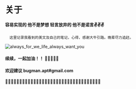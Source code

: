 # 关于

#### 容易实现的 他不是梦想  轻言放弃的 他不是诺言✌✌✌


```
  这里记录我看到的美文及自己的笔记，心得，感谢大牛引路。晚辈尽力追赶。
```
![always_for_we_life_always_want_you](https://s2.ax1x.com/2020/01/06/lrQRoR.jpg)

#### 续续，一起加油！！ 🤞🤞🤞🤞🤞

#### 欢迎建议 bugman.apt#gmail.com

🚄🚃🚃🚃🚃🚃🚃🚃🚃🚃🚃🚃🚃🚃🚃🚃🚃🚃🚃🚃🚃🚃🚃🚃🚃🚃🚃🚃🚃🚃🚃🚃🚃🚃

